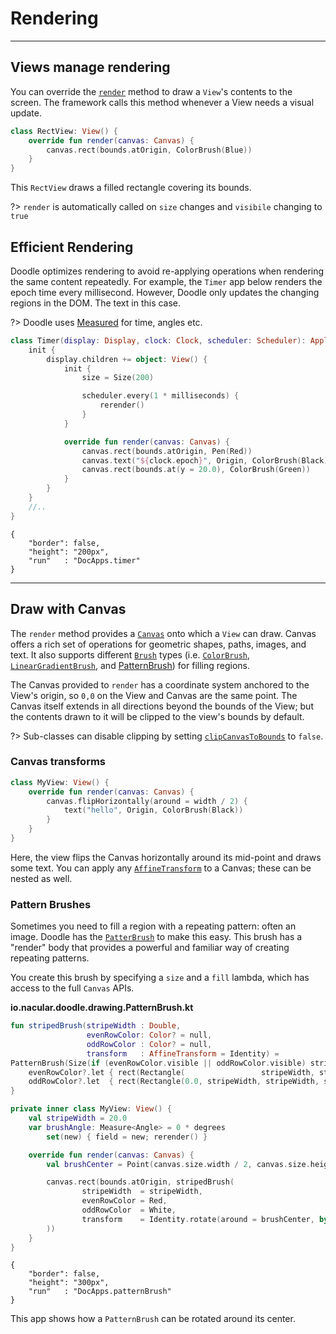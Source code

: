 # Rendering
-----------

## Views manage rendering

You can override the [`render`](https://github.com/nacular/doodle/blob/master/Core/src/commonMain/kotlin/io/nacular/doodle/core/View.kt#L484)
method to draw a `View`'s contents to the screen. The framework calls this method whenever a View needs a visual update.

```kotlin
class RectView: View() {
    override fun render(canvas: Canvas) {
        canvas.rect(bounds.atOrigin, ColorBrush(Blue))
    }
}
```

This `RectView` draws a filled rectangle covering its bounds.

?> `render` is automatically called on `size` changes and `visibile` changing to `true`

## Efficient Rendering

Doodle optimizes rendering to avoid re-applying operations when rendering the same content repeatedly. For example, the `Timer` app
below renders the epoch time every millisecond. However, Doodle only updates the changing regions in the DOM. The text in this case.

?> Doodle uses [Measured](https://nacular.github.io/measured/) for time, angles etc.

```kotlin
class Timer(display: Display, clock: Clock, scheduler: Scheduler): Application {
    init {
        display.children += object: View() {
            init {
                size = Size(200)

                scheduler.every(1 * milliseconds) {
                    rerender()
                }
            }

            override fun render(canvas: Canvas) {
                canvas.rect(bounds.atOrigin, Pen(Red))
                canvas.text("${clock.epoch}", Origin, ColorBrush(Black))
                canvas.rect(bounds.at(y = 20.0), ColorBrush(Green))
            }
        }
    }
    //..
}
```

```doodle
{
    "border": false,
    "height": "200px",
    "run"   : "DocApps.timer"
}
```
---
## Draw with Canvas

The `render` method provides a [`Canvas`](https://github.com/nacular/doodle/blob/master/Core/src/commonMain/kotlin/io/nacular/doodle/drawing/Canvas.kt#L24)
onto which a `View` can draw. Canvas offers a rich set of operations for geometric shapes, paths, images, and text. It
also supports different [`Brush`](https://github.com/nacular/doodle/blob/master/Core/src/commonMain/kotlin/io/nacular/doodle/drawing/Brush.kt#L3)
types (i.e. [`ColorBrush`](https://github.com/nacular/doodle/blob/master/Core/src/commonMain/kotlin/io/nacular/doodle/drawing/ColorBrush.kt#L5),
[`LinearGradientBrush`](https://github.com/nacular/doodle/blob/master/Core/src/commonMain/kotlin/io/nacular/doodle/drawing/LinearGradientBrush.kt#L6), and
[PatternBrush](rendering.md?id=pattern-brushes)) for filling regions.

The Canvas provided to `render` has a coordinate system anchored to the View's origin, so `0,0` on the View and Canvas are the same point.
The Canvas itself extends in all directions beyond the bounds of the View; but the contents drawn to it will be clipped to the view's
bounds by default.

?> Sub-classes can disable clipping by setting [`clipCanvasToBounds`](https://github.com/nacular/doodle/blob/master/Core/src/commonMain/kotlin/io/nacular/doodle/core/View.kt#L123)
to `false`.

### Canvas transforms

```kotlin
class MyView: View() {
    override fun render(canvas: Canvas) {
        canvas.flipHorizontally(around = width / 2) {
            text("hello", Origin, ColorBrush(Black))
        }
    }
}
```

Here, the view flips the Canvas horizontally around its mid-point and draws some text. You can apply any [`AffineTransform`](https://github.com/nacular/doodle/blob/master/Core/src/commonMain/kotlin/io/nacular/doodle/drawing/AffineTransform.kt#L16)
to a Canvas; these can be nested as well.

### Pattern Brushes

Sometimes you need to fill a region with a repeating pattern: often an image. Doodle has the [`PatterBrush`](https://github.com/nacular/doodle/blob/master/Core/src/commonMain/kotlin/io/nacular/doodle/drawing/PatternBrush.kt#L13) to make this easy.
This brush has a "render" body that provides a powerful and familiar way of creating repeating patterns.

You create this brush by specifying a `size` and a `fill` lambda, which has access to the full `Canvas` APIs.

**io.nacular.doodle.drawing.PatternBrush.kt**

```kotlin
fun stripedBrush(stripeWidth : Double,
                 evenRowColor: Color? = null,
                 oddRowColor : Color? = null,
                 transform   : AffineTransform = Identity) =
PatternBrush(Size(if (evenRowColor.visible || oddRowColor.visible) stripeWidth else 0.0, 2 * stripeWidth), transform) {
    evenRowColor?.let { rect(Rectangle(                 stripeWidth, stripeWidth), ColorBrush(it)) }
    oddRowColor?.let  { rect(Rectangle(0.0, stripeWidth, stripeWidth, stripeWidth), ColorBrush(it)) }
}
```

```kotlin
private inner class MyView: View() {
    val stripeWidth = 20.0
    var brushAngle: Measure<Angle> = 0 * degrees
        set(new) { field = new; rerender() }

    override fun render(canvas: Canvas) {
        val brushCenter = Point(canvas.size.width / 2, canvas.size.height / 2)

        canvas.rect(bounds.atOrigin, stripedBrush(
                stripeWidth  = stripeWidth,
                evenRowColor = Red,
                oddRowColor  = White,
                transform    = Identity.rotate(around = brushCenter, by = brushAngle)
        ))
    }
}
```

```doodle
{
    "border": false,
    "height": "300px",
    "run"   : "DocApps.patternBrush"
}
``` 

This app shows how a `PatternBrush` can be rotated around its center.